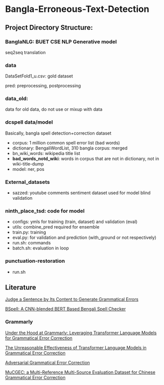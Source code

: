 # Bangla-Erroneous-Text-Detection

## Project Directory Structure:
### BanglaNLG: BUET CSE NLP Generative model
seq2seq translation 

### data
DataSetFold1_u.csv: gold dataset

pred: preprocessing, postprocessing

### data_old: 
data for old data, do not use or mixup with data

### dcspell data/model
Basically, bangla spell detection+correction dataset

* corpus: 1 million common spell error list (bad words)
* dictionary: BengaliWordList, 310 bangla corpus: merged
* bn_wiki_words: wikipedia title list
* **bad_words_notd_wiki**: words in corpus that are not in dictionary, not in wiki-title-dump
* model: ner, pos


### External_datasets
* sazzed: youtube comments sentiment dataset used for model blind validation

### ninth_place_tsd: code for model
* configs: ymls for training (train, dataset) and validation (eval)
* utils: combine_pred required for ensemble
* train.py: training
* eval.py: for validation and prediction (with_ground or not respectively)
* run.sh: commands
* batch.sh: evaluation in loop

### punctuation-restoration
* run.sh



## Literature

[Judge a Sentence by Its Content to Generate Grammatical Errors](https://arxiv.org/pdf/2208.09693.pdf)

[BSpell: A CNN-blended BERT Based Bengali Spell Checker](https://arxiv.org/pdf/2208.09709.pdf)

### Grammarly
[Under the Hood at Grammarly: Leveraging Transformer Language Models for Grammatical Error Correction](https://www.grammarly.com/blog/engineering/under-the-hood-at-grammarly-leveraging-transformer-language-models-for-grammatical-error-correction/)

[The Unreasonable Effectiveness of Transformer Language Models in
Grammatical Error Correction](https://arxiv.org/pdf/1906.01733.pdf)

[Adversarial Grammatical Error Correction](https://arxiv.org/pdf/2010.02407.pdf)

[MuCGEC: a Multi-Reference Multi-Source Evaluation Dataset for
Chinese Grammatical Error Correction](https://arxiv.org/pdf/2204.10994.pdf)
